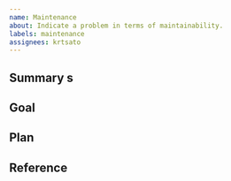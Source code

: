 ```yaml
---
name: Maintenance
about: Indicate a problem in terms of maintainability.
labels: maintenance
assignees: krtsato
---
```


## Summary <!-- markdownlint-disable first-line-h1 -->s

## Goal

## Plan

## Reference
